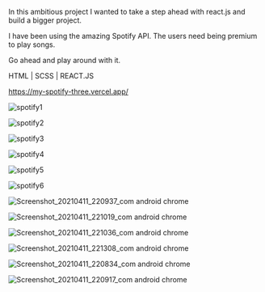 In this ambitious project I wanted to take a step ahead with react.js and build a bigger project.

I have been using the amazing Spotify API. The users need being premium to play songs.

Go ahead and play around with it.

HTML | SCSS | REACT.JS

https://my-spotify-three.vercel.app/

![spotify1](https://user-images.githubusercontent.com/64160579/114243066-40689900-998c-11eb-9a92-449fe4109b11.JPG)

![spotify2](https://user-images.githubusercontent.com/64160579/114243067-40689900-998c-11eb-892b-558ba5ef611d.JPG)

![spotify3](https://user-images.githubusercontent.com/64160579/114243069-41012f80-998c-11eb-8955-c2606f110b01.JPG)

![spotify4](https://user-images.githubusercontent.com/64160579/114243070-4199c600-998c-11eb-8ace-ca940bd01967.JPG)

![spotify5](https://user-images.githubusercontent.com/64160579/114243063-3f376c00-998c-11eb-9445-85cc59781adb.JPG)

![spotify6](https://user-images.githubusercontent.com/64160579/114243065-40689900-998c-11eb-8b5b-26dec6cdec4d.JPG)

![Screenshot_20210411_220937_com android chrome](https://user-images.githubusercontent.com/64160579/114319898-be0ae100-9b13-11eb-8305-d24da2d11ac3.jpg)


![Screenshot_20210411_221019_com android chrome](https://user-images.githubusercontent.com/64160579/114319899-bea37780-9b13-11eb-936d-b8bf276cc03b.jpg)

![Screenshot_20210411_221036_com android chrome](https://user-images.githubusercontent.com/64160579/114319900-bf3c0e00-9b13-11eb-8853-bac67db1cf0f.jpg)

![Screenshot_20210411_221308_com android chrome](https://user-images.githubusercontent.com/64160579/114319901-bfd4a480-9b13-11eb-8bb5-a4ebb1435595.jpg)

![Screenshot_20210411_220834_com android chrome](https://user-images.githubusercontent.com/64160579/114319904-bfd4a480-9b13-11eb-931c-8ea935712ae1.jpg)

![Screenshot_20210411_220917_com android chrome](https://user-images.githubusercontent.com/64160579/114319905-bfd4a480-9b13-11eb-96fc-6a76995a4a55.jpg)

